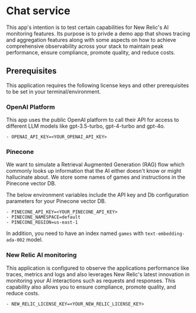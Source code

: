 # Chat service

This app's intention is to test certain capabilities for New Relic's AI monitoring features. Its purpose is to privde a demo app that shows tracing and aggregation features along with some aspects on how to achieve comprehensive observability across your stack to maintain peak performance, ensure compliance, promote quality, and reduce costs.

## Prerequisites

This application requires the following license keys and other prerequisites to be set in your terminal/environment.

### OpenAI Platform

This app uses the public OpenAI platform to call their API for access to different LLM models like gpt-3.5-turbo, gpt-4-turbo and gpt-4o.

```shell
- OPENAI_API_KEY=<YOUR_OPENAI_API_KEY>
```

### Pinecone

We want to simulate a Retrieval Augmented Generation (RAG) flow which commonly looks up information that the AI either doesn't know or might hallucinate about. We store some names of games and instructions in the Pinecone vector DB.

The below environment variables include the API key and Db configuration parameters for your Pinecone vector DB.

```shell
- PINECONE_API_KEY=<YOUR_PINECONE_API_KEY>
- PINECONE_NAMESPACE=default
- PINECONE_REGION=us-east-1
```

In addition, you need to have an index named  `games` with `text-embedding-ada-002` model.

### New Relic AI monitoring

This application is configured to observe the applications performance like traces, metrics and logs and also leverages New Relic's latest innovation in monitoring your AI interactions such as requests and responses. This capability also allows you to ensure compliance, promote quality, and reduce costs.

```shell
- NEW_RELIC_LICENSE_KEY=<YOUR_NEW_RELIC_LICENSE_KEY>
```
